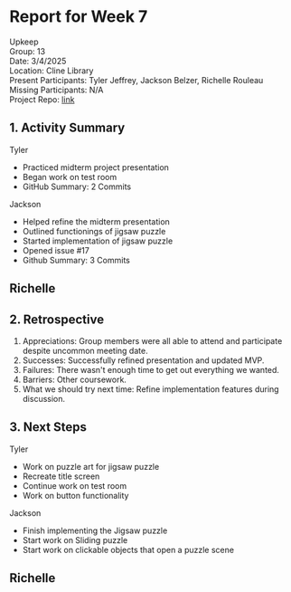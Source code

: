 # Report for Week 7 #
Upkeep <br />
Group: 13<br />
Date: 3/4/2025<br />
Location: Cline Library<br />
Present Participants: Tyler Jeffrey, Jackson Belzer, Richelle Rouleau<br />
Missing Participants: N/A<br />
Project Repo: [link](https://github.com/TJeffrey237/CS386Project.git)

## 1. Activity Summary ##
Tyler
- Practiced midterm project presentation
- Began work on test room
- GitHub Summary: 2 Commits

Jackson
- Helped refine the midterm presentation
- Outlined functionings of jigsaw puzzle
- Started implementation of jigsaw puzzle
- Opened issue #17
- Github Summary: 3 Commits

Richelle
- 

## 2. Retrospective ##
1. Appreciations: Group members were all able to attend and participate despite uncommon meeting date.
2. Successes: Successfully refined presentation and updated MVP.
3. Failures: There wasn't enough time to get out everything we wanted.
4. Barriers: Other coursework.
5. What we should try next time: Refine implementation features during discussion.

## 3. Next Steps ##
Tyler
- Work on puzzle art for jigsaw puzzle
- Recreate title screen
- Continue work on test room
- Work on button functionality

Jackson 
- Finish implementing the Jigsaw puzzle
- Start work on Sliding puzzle
- Start work on clickable objects that open a puzzle scene

Richelle
- 
